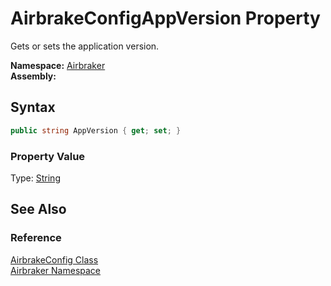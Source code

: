 AirbrakeConfigAppVersion Property
=================================
Gets or sets the application version.

**Namespace:** [Airbraker][1]  
**Assembly:**

Syntax
------

```csharp
public string AppVersion { get; set; }
```

### Property Value
Type: [String][2]

See Also
--------

### Reference
[AirbrakeConfig Class][3]  
[Airbraker Namespace][1]  

[1]: ../README.md
[2]: http://msdn.microsoft.com/en-us/library/s1wwdcbf
[3]: README.md